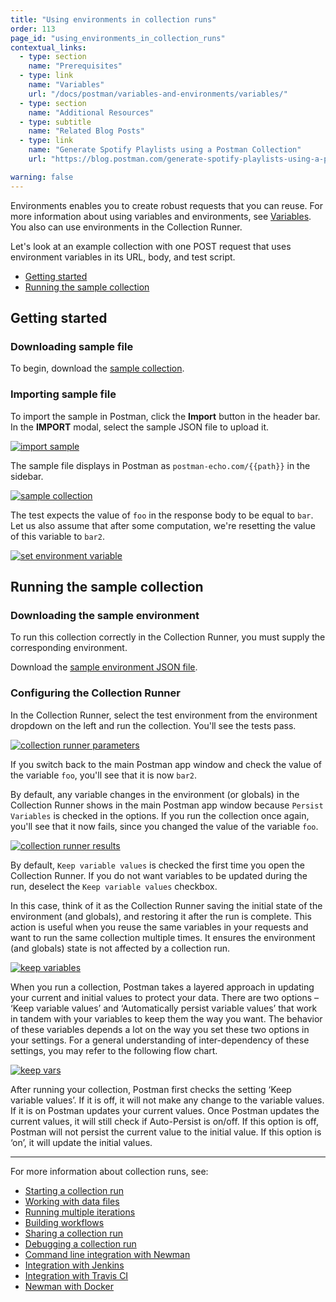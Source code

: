 ```yaml
---
title: "Using environments in collection runs"
order: 113
page_id: "using_environments_in_collection_runs"
contextual_links:
  - type: section
    name: "Prerequisites"
  - type: link
    name: "Variables"
    url: "/docs/postman/variables-and-environments/variables/"
  - type: section
    name: "Additional Resources"
  - type: subtitle
    name: "Related Blog Posts"
  - type: link
    name: "Generate Spotify Playlists using a Postman Collection"
    url: "https://blog.postman.com/generate-spotify-playlists-using-a-postman-collection/"

warning: false
---
```


Environments enables you to create robust requests that you can reuse. For more information about using variables and environments, see [Variables](/docs/postman/variables-and-environments/variables/). You also can use environments in the Collection Runner.

Let's look at an example collection with one POST request that uses environment variables in its URL, body, and test script.

* [Getting started](#getting-started)
* [Running the sample collection](#running-the-sample-collection)

## Getting started

### Downloading sample file

To begin, download the [sample collection](https://assets.postman.com/postman-docs/usingEnvironments.postman_collection.json).

### Importing sample file

To import the sample in Postman, click the **Import** button in the header bar. In the **IMPORT** modal, select the sample JSON file to upload it.

[![import sample](https://assets.postman.com/postman-docs/using_environment_in_collection_runs/import_sample.png)](https://assets.postman.com/postman-docs/using_environment_in_collection_runs/import_sample.png)

The sample file displays in Postman as `postman-echo.com/{{path}}` in the sidebar.

[![sample collection](https://assets.postman.com/postman-docs/using_environment_in_collection_runs/sample_collection.png)](https://assets.postman.com/postman-docs/using_environment_in_collection_runs/sample_collection.png)

The test expects the value of `foo` in the response body to be equal to `bar`. Let us also assume that after some computation, we're resetting the value of this variable to `bar2`.

[![set environment variable](https://assets.postman.com/postman-docs/using_environment_in_collection_runs/set_environment_variable.png)](https://assets.postman.com/postman-docs/using_environment_in_collection_runs/set_environment_variable.png)

## Running the sample collection

### Downloading the sample environment

To run this collection correctly in the Collection Runner, you must supply the corresponding environment.

Download the [sample environment JSON file](https://assets.postman.com/postman-docs/testEnv.postman_environment.json).

### Configuring the Collection Runner

In the Collection Runner, select the test environment from the environment dropdown on the left and run the collection. You'll see the tests pass.

[![collection runner parameters](https://assets.postman.com/postman-docs/using_environment_in_collection_runs/collection_runner_parameters.png)](https://assets.postman.com/postman-docs/using_environment_in_collection_runs/collection_runner_parameters.png)  

If you switch back to the main Postman app window and check the value of the variable `foo`, you'll see that it is now `bar2`.

By default, any variable changes in the environment (or globals) in the Collection Runner shows in the main Postman app window because `Persist Variables` is checked in the options. If you run the collection once again, you'll see that it now fails, since you changed the value of the variable `foo`.

[![collection runner results](https://assets.postman.com/postman-docs/using_environment_in_collection_runs/collection_runner_results.png)](https://assets.postman.com/postman-docs/using_environment_in_collection_runs/collection_runner_results.png)

By default, `Keep variable values` is checked the first time you open the Collection Runner. If you do not want variables to be updated during the run, deselect the `Keep variable values` checkbox.

In this case, think of it as the Collection Runner saving the initial state of the environment (and globals), and restoring it after the run is complete. This action is useful when you reuse the same variables in your requests and want to run the same collection multiple times. It ensures the environment (and globals) state is not affected by a collection run.

[![keep variables](https://assets.postman.com/postman-docs/using_environment_in_collection_runs/keep_variables.png)](https://assets.postman.com/postman-docs/using_environment_in_collection_runs/keep_variables.png)

When you run a collection, Postman takes a layered approach in updating your current and initial values to protect your data. There are two options –  ‘Keep variable values’ and ‘Automatically persist variable values’ that work in tandem with your variables to keep them the way you want. The behavior of these variables depends a lot on the way you set these two options in your settings. For a general understanding of inter-dependency of these settings, you may refer to the following flow chart.

[![keep vars](https://assets.postman.com/postman-docs/Flow-Chart.png)](https://assets.postman.com/postman-docs/Flow-Chart.png)

After running your collection, Postman first checks the setting ‘Keep variable values’. If it is off, it will not make any change to the variable values. If it is on Postman updates your current values. Once Postman updates the current values, it will still check if Auto-Persist is on/off. If this option is off, Postman will not persist the current value to the initial value. If this option is ‘on’, it will update the initial values.

---
For more information about collection runs, see:

* [Starting a collection run](/docs/postman/collection-runs/starting-a-collection-run/)
* [Working with data files](/docs/postman/collection-runs/working-with-data-files/)
* [Running multiple iterations](/docs/postman/collection-runs/running-multiple-iterations/)
* [Building workflows](/docs/postman/collection-runs/building-workflows/)
* [Sharing a collection run](/docs/postman/collection-runs/sharing-a-collection-run/)
* [Debugging a collection run](/docs/postman/collection-runs/debugging-a-collection-run/)
* [Command line integration with Newman](/docs/postman/collection-runs/command-line-integration-with-newman/)
* [Integration with Jenkins](/docs/postman/collection-runs/integration-with-jenkins/)
* [Integration with Travis CI](/docs/postman/collection-runs/integration-with-travis/)
* [Newman with Docker](/docs/postman/collection-runs/newman-with-docker/)
